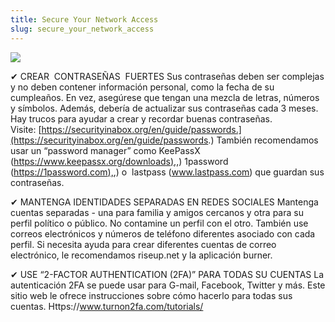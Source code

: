 ```yaml
---
title: Secure Your Network Access
slug: secure_your_network_access
---
```


![](/images/coverchap_7.jpg)




<span class="highlight_color">✔ CREAR  CONTRASEÑAS  FUERTES</span> Sus contraseñas deben ser complejas y no deben contener información personal, como la fecha de su cumpleaños. En vez, asegúrese que tengan una mezcla de letras, números y símbolos. Además, debería de actualizar sus contraseñas cada 3 meses. Hay trucos para ayudar a crear y recordar buenas contraseñas. Visite: [https://securityinabox.org/en/guide/passwords.](https://securityinabox.org/en/guide/passwords.) También recomendamos usar un “password manager” como KeePassX ([https://www.keepassx.org/downloads),](https://www.keepassx.org/downloads),) 1password ([https://1password.com),](https://1password.com),) o  lastpass (www.lastpass.com) que guardan sus contraseñas. 

<span class="highlight_color">✔ MANTENGA IDENTIDADES SEPARADAS EN REDES SOCIALES</span> Mantenga cuentas separadas - una para familia y amigos cercanos y otra para su perfil político o público. No contamine un perfil con el otro. También use correos electrónicos y números de teléfono diferentes asociado con cada perfil. Si necesita ayuda para crear diferentes cuentas de correo electrónico, le recomendamos riseup.net y la aplicación burner.

✔ USE “2-FACTOR AUTHENTICATION (2FA)” PARA TODAS SU CUENTAS La autenticación 2FA se puede usar para G-mail, Facebook, Twitter y más. Este sitio web le ofrece instrucciones sobre cómo hacerlo para todas sus cuentas. Https://www.turnon2fa.com/tutorials/